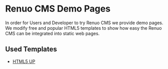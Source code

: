# Renuo CMS Demo Pages

In order for Users and Developer to try Renuo CMS we provide demo pages.
We modify free and popular HTML5 templates to show how easy the Renuo CMS can be integrated
into static web pages.

## Used Templates
* [HTML5 UP](http://html5up.net)
